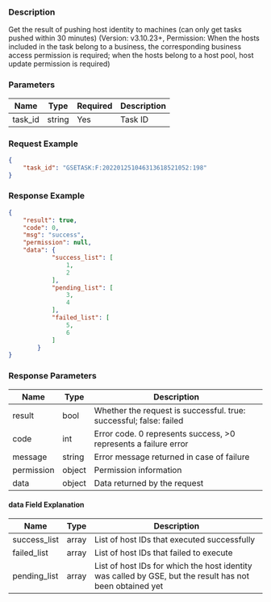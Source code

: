 ### Description

Get the result of pushing host identity to machines (can only get tasks pushed within 30 minutes) (Version: v3.10.23+,
Permission: When the hosts included in the task belong to a business, the corresponding business access permission is
required; when the hosts belong to a host pool, host update permission is required)

### Parameters

| Name    | Type   | Required | Description |
|---------|--------|----------|-------------|
| task_id | string | Yes      | Task ID     |

### Request Example

```json
{
    "task_id": "GSETASK:F:202201251046313618521052:198"
}
```

### Response Example

```json
{
    "result": true,
    "code": 0,
    "msg": "success",
    "permission": null,
    "data": {
            "success_list": [
                1,
                2
            ],
            "pending_list": [
                3,
                4
            ],
            "failed_list": [
                5,
                6
            ]
        }
}
```

### Response Parameters

| Name       | Type   | Description                                                        |
|------------|--------|--------------------------------------------------------------------|
| result     | bool   | Whether the request is successful. true: successful; false: failed |
| code       | int    | Error code. 0 represents success, >0 represents a failure error    |
| message    | string | Error message returned in case of failure                          |
| permission | object | Permission information                                             |
| data       | object | Data returned by the request                                       |

#### data Field Explanation

| Name         | Type  | Description                                                                                              |
|--------------|-------|----------------------------------------------------------------------------------------------------------|
| success_list | array | List of host IDs that executed successfully                                                              |
| failed_list  | array | List of host IDs that failed to execute                                                                  |
| pending_list | array | List of host IDs for which the host identity was called by GSE, but the result has not been obtained yet |
